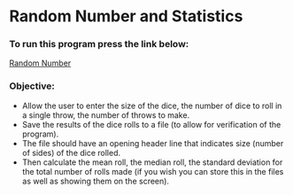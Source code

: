 # Random Number and Statistics

### To run this program press the link below:
[Random Number](https://onlinegdb.com/7pHBRH1Ti)

### Objective:
- Allow the user to enter the size of the dice, the number of dice to roll in a single throw, the number of throws to make.
-	Save the results of the dice rolls to a file (to allow for verification of the program).  
-	The file should have an opening header line that indicates size (number of sides) of the dice rolled.  
-	Then calculate the mean roll, the median roll, the standard deviation for the total number 
  of rolls made (if you wish you can store this in the files as well as showing them on the screen).

